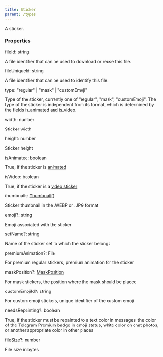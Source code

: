 ```yaml
---
title: Sticker
parent: /types
---
```


A sticker.

### Properties

<div class="flex flex-col gap-3"><div><div class="flex gap-2"><div class="font-mono p" id="p_fileId" data-anchor><span class="font-bold">fileId</span><span class="opacity-50">:</span> <span>string</span></div></div><div class="pl-3"><div class="no-margin">

A file identifier that can be used to download or reuse this file.

</div></div></div><div><div class="flex gap-2"><div class="font-mono p" id="p_fileUniqueId" data-anchor><span class="font-bold">fileUniqueId</span><span class="opacity-50">:</span> <span>string</span></div></div><div class="pl-3"><div class="no-margin">

A file identifier that can be used to identify this file.

</div></div></div><div><div class="flex gap-2"><div class="font-mono p" id="p_type" data-anchor><span class="font-bold">type</span><span class="opacity-50">:</span> <span>&quot;regular&quot;</span> <span class="opacity-50">|</span> <span>&quot;mask&quot;</span> <span class="opacity-50">|</span> <span>&quot;customEmoji&quot;</span></div></div><div class="pl-3"><div class="no-margin">

Type of the sticker, currently one of "regular", "mask", "customEmoji". The type of the sticker is independent from its format, which is determined by the fields is_animated and is_video.

</div></div></div><div><div class="flex gap-2"><div class="font-mono p" id="p_width" data-anchor><span class="font-bold">width</span><span class="opacity-50">:</span> <span>number</span></div></div><div class="pl-3"><div class="no-margin">

Sticker width

</div></div></div><div><div class="flex gap-2"><div class="font-mono p" id="p_height" data-anchor><span class="font-bold">height</span><span class="opacity-50">:</span> <span>number</span></div></div><div class="pl-3"><div class="no-margin">

Sticker height

</div></div></div><div><div class="flex gap-2"><div class="font-mono p" id="p_isAnimated" data-anchor><span class="font-bold">isAnimated</span><span class="opacity-50">:</span> <span>boolean</span></div></div><div class="pl-3"><div class="no-margin">

True, if the sticker is [animated](https://telegram.org/blog/animated-stickers)

</div></div></div><div><div class="flex gap-2"><div class="font-mono p" id="p_isVideo" data-anchor><span class="font-bold">isVideo</span><span class="opacity-50">:</span> <span>boolean</span></div></div><div class="pl-3"><div class="no-margin">

True, if the sticker is a [video sticker](https://telegram.org/blog/video-stickers-better-reactions)

</div></div></div><div><div class="flex gap-2"><div class="font-mono p" id="p_thumbnails" data-anchor><span class="font-bold">thumbnails</span><span class="opacity-50">:</span> <a href="/types/thumbnail"  >Thumbnail</a><span class="opacity-50">[]</span></div></div><div class="pl-3"><div class="no-margin">

Sticker thumbnail in the .WEBP or .JPG format

</div></div></div><div><div class="flex gap-2"><div class="font-mono p" id="p_emoji" data-anchor><span class="font-bold">emoji</span><span class="opacity-50"><span title="Optional" class="cursor-help">?</span>:</span> <span>string</span></div></div><div class="pl-3"><div class="no-margin">

Emoji associated with the sticker

</div></div></div><div><div class="flex gap-2"><div class="font-mono p" id="p_setName" data-anchor><span class="font-bold">setName</span><span class="opacity-50"><span title="Optional" class="cursor-help">?</span>:</span> <span>string</span></div></div><div class="pl-3"><div class="no-margin">

Name of the sticker set to which the sticker belongs

</div></div></div><div><div class="flex gap-2"><div class="font-mono p" id="p_premiumAnimation" data-anchor><span class="font-bold">premiumAnimation</span><span class="opacity-50"><span title="Optional" class="cursor-help">?</span>:</span> <span href="/">File</span></div></div><div class="pl-3"><div class="no-margin">

For premium regular stickers, premium animation for the sticker

</div></div></div><div><div class="flex gap-2"><div class="font-mono p" id="p_maskPosition" data-anchor><span class="font-bold">maskPosition</span><span class="opacity-50"><span title="Optional" class="cursor-help">?</span>:</span> <a href="/types/maskposition"  >MaskPosition</a></div></div><div class="pl-3"><div class="no-margin">

For mask stickers, the position where the mask should be placed

</div></div></div><div><div class="flex gap-2"><div class="font-mono p" id="p_customEmojiId" data-anchor><span class="font-bold">customEmojiId</span><span class="opacity-50"><span title="Optional" class="cursor-help">?</span>:</span> <span>string</span></div></div><div class="pl-3"><div class="no-margin">

For custom emoji stickers, unique identifier of the custom emoji

</div></div></div><div><div class="flex gap-2"><div class="font-mono p" id="p_needsRepainting" data-anchor><span class="font-bold">needsRepainting</span><span class="opacity-50"><span title="Optional" class="cursor-help">?</span>:</span> <span>boolean</span></div></div><div class="pl-3"><div class="no-margin">

True, if the sticker must be repainted to a text color in messages, the color of the Telegram Premium badge in emoji status, white color on chat photos, or another appropriate color in other places

</div></div></div><div><div class="flex gap-2"><div class="font-mono p" id="p_fileSize" data-anchor><span class="font-bold">fileSize</span><span class="opacity-50"><span title="Optional" class="cursor-help">?</span>:</span> <span>number</span></div></div><div class="pl-3"><div class="no-margin">

File size in bytes

</div></div></div></div>

